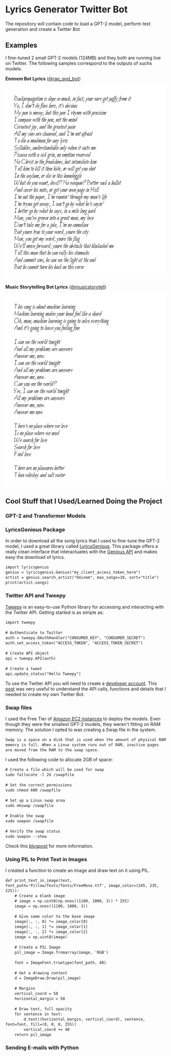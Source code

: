 # Lyrics Generator Twitter Bot
The repository will contain code to load a GPT-2 model, perform text generation and create a Twitter Bot

## Examples

I fine-tuned 2 small GPT-2 models (124MB) and they both are running live on Twitter. The following samples correspond to the outputs of suchs models. 

**Eminem Bot Lyrics** ([@rap_god_bot](https://twitter.com/rap_god_bot))

<p align="center">
  <img width="500" height="600" src="https://github.com/jsalbert/lyrics-generator-twitter-bot/blob/master/samples/eminem_sample.png">
</p>

**Music Storytelling Bot Lyrics** ([@musicstorytell](https://twitter.com/musicstorytell))

<p align="center">
  <img width="500" height="600" src=https://github.com/jsalbert/lyrics-generator-twitter-bot/blob/master/samples/musicstorytell_sample.png>
</p>

## Cool Stuff that I Used/Learned Doing the Project

### GPT-2 and Transformer Models

### LyricsGenious Package 

In order to download all the song lyrics that I used to fine-tune the GPT-2 model, I used a great library called [LyricsGenious](https://github.com/johnwmillr/LyricsGenius). This package offers a really clean interface that interactuates with the [Genious API](https://genius.com/signup_or_login) and makes easy the download of lyrics. 

```
import lyricsgenius
genius = lyricsgenius.Genius("my_client_access_token_here")
artist = genius.search_artist("Eminem", max_songs=10, sort="title")
print(artist.songs)
```

### Twitter API and Tweepy

[Tweepy](https://www.tweepy.org/) is an easy-to-use Python library for accessing and interacting with the Twitter API.
Getting started is as simple as:
```
import tweepy

# Authenticate to Twitter
auth = tweepy.OAuthHandler("CONSUMER_KEY", "CONSUMER_SECRET")
auth.set_access_token("ACCESS_TOKEN", "ACCESS_TOKEN_SECRET")

# Create API object
api = tweepy.API(auth)

# Create a tweet
api.update_status("Hello Tweepy")
```
To use the Twitter API you will need to create a [developer account](https://developer.twitter.com/).
This [post](https://realpython.com/twitter-bot-python-tweepy/) was very useful to understand the API calls, functions and details that I needed to create my own Twitter Bot. 

### Swap files

I used the Free Tier of [Amazon EC2 instances](https://aws.amazon.com/ec2/) to deploy the models. Even though they were the smallest GPT-2 models, they weren't fitting on RAM memory. The solution I opted to was creating a Swap file in the system. 

```
Swap is a space on a disk that is used when the amount of physical RAM memory is full. When a Linux system runs out of RAM, inactive pages are moved from the RAM to the swap space.
```

I used the following code to allocate 2GB of space:

```
# Create a file which will be used for swap
sudo fallocate -l 2G /swapfile

# Set the correct permissions
sudo chmod 600 /swapfile

# Set up a Linux swap area
sudo mkswap /swapfile

# Enable the swap
sudo swapon /swapfile

# Verify the swap status
sudo swapon --show
```

Check this [blogpost](https://linuxize.com/post/create-a-linux-swap-file/) for more information. 

### Using PIL to Print Text in Images

I created a function to create an image and draw text on it using PIL. 

```
def print_text_in_image(text, font_path='Pillow/Tests/fonts/FreeMono.ttf', image_color=(245, 235, 225)):
    # Create a blank image
    # image = np.uint8(np.ones((1100, 1000, 3)) * 255)
    image = np.ones((1100, 1000, 3))

    # Give some color to the base image
    image[:, :, 0] *= image_color[0]
    image[:, :, 1] *= image_color[1]
    image[:, :, 2] *= image_color[2]
    image = np.uint8(image)

    # Create a PIL Image
    pil_image = Image.fromarray(image, 'RGB')

    font = ImageFont.truetype(font_path, 40)

    # Get a drawing context
    d = ImageDraw.Draw(pil_image)

    # Margins
    vertical_coord = 50
    horizontal_margin = 50

    # Draw text, full opacity
    for sentence in text:
        d.text((horizontal_margin, vertical_coord), sentence, font=font, fill=(0, 0, 0, 255))
        vertical_coord += 40
    return pil_image
```

### Sending E-mails with Python


